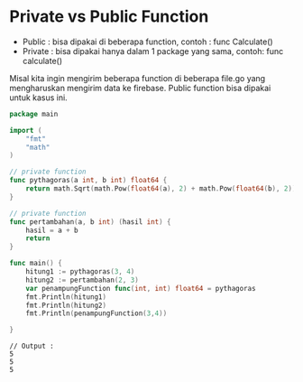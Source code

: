 # Private vs Public Function

* Public : bisa dipakai di beberapa function, contoh : func Calculate()&#x20;
* Private : bisa dipakai hanya dalam 1 package yang sama, contoh: func calculate()

Misal kita ingin mengirim beberapa function di beberapa file.go yang mengharuskan mengirim data ke firebase. Public function bisa dipakai untuk kasus ini.

```go
package main

import (
	"fmt"
	"math"
)

// private function
func pythagoras(a int, b int) float64 {
	return math.Sqrt(math.Pow(float64(a), 2) + math.Pow(float64(b), 2))
}

// private function
func pertambahan(a, b int) (hasil int) {
	hasil = a + b
	return
}

func main() {
	hitung1 := pythagoras(3, 4)
	hitung2 := pertambahan(2, 3)
	var penampungFunction func(int, int) float64 = pythagoras
	fmt.Println(hitung1)
	fmt.Println(hitung2)
	fmt.Println(penampungFunction(3,4))

}
```

```
// Output :
5
5
5
```
